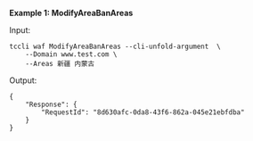 **Example 1: ModifyAreaBanAreas**



Input: 

```
tccli waf ModifyAreaBanAreas --cli-unfold-argument  \
    --Domain www.test.com \
    --Areas 新疆 内蒙古
```

Output: 
```
{
    "Response": {
        "RequestId": "8d630afc-0da8-43f6-862a-045e21ebfdba"
    }
}
```

